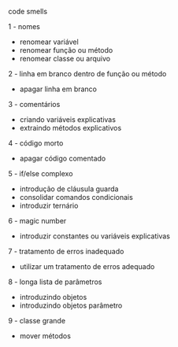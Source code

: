 code smells

1 - nomes

* renomear variável
* renomear função ou método
* renomear classe ou arquivo

2 - linha em branco dentro de função ou método

* apagar linha em branco

3 - comentários

* criando variáveis explicativas
* extraindo métodos explicativos

4 - código morto

* apagar código comentado

5 - if/else complexo

* introdução de cláusula guarda
* consolidar comandos condicionais
* introduzir ternário

6 - magic number

* introduzir constantes ou variáveis explicativas

7 - tratamento de erros inadequado

* utilizar um tratamento de erros adequado

8 - longa lista de parâmetros

* introduzindo objetos
* introduzindo objetos parâmetro

9 - classe grande

* mover métodos